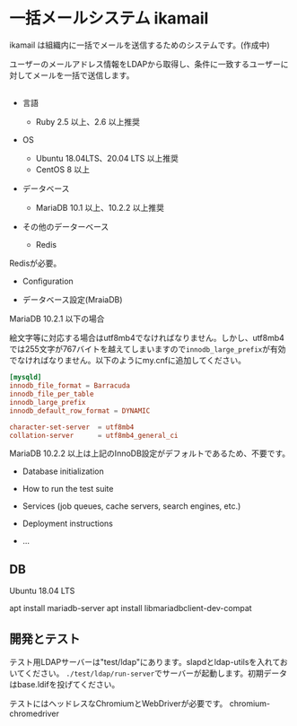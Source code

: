 # 一括メールシステム ikamail

ikamail は組織内に一括でメールを送信するためのシステムです。(作成中)

ユーザーのメールアドレス情報をLDAPから取得し、条件に一致するユーザーに対してメールを一括で送信します。

##

* 言語
    * Ruby 2.5 以上、2.6 以上推奨

* OS
    * Ubuntu 18.04LTS、20.04 LTS 以上推奨
    * CentOS 8 以上

* データベース
    * MariaDB 10.1 以上、10.2.2 以上推奨

* その他のデーターベース
    * Redis

Redisが必要。

* Configuration

* データベース設定(MraiaDB)

MariaDB 10.2.1 以下の場合

絵文字等に対応する場合はutf8mb4でなければなりません。しかし、utf8mb4では255文字が767バイトを越えてしまいますので`innodb_large_prefix`が有効でなければなりません。以下のようにmy.cnfに追加してください。

```my.cnf
[mysqld]
innodb_file_format = Barracuda
innodb_file_per_table
innodb_large_prefix
innodb_default_row_format = DYNAMIC

character-set-server  = utf8mb4
collation-server      = utf8mb4_general_ci
```

MariaDB 10.2.2 以上は上記のInnoDB設定がデフォルトであるため、不要です。

* Database initialization

* How to run the test suite

* Services (job queues, cache servers, search engines, etc.)

* Deployment instructions

* ...

## DB

Ubuntu 18.04 LTS

apt install mariadb-server
apt install libmariadbclient-dev-compat

## 開発とテスト

テスト用LDAPサーバーは"test/ldap"にあります。slapdとldap-utilsを入れておいてください。
`./test/ldap/run-server`でサーバーが起動します。初期データはbase.ldifを投げてください。

テストにはヘッドレスなChromiumとWebDriverが必要です。
chromium-chromedriver
